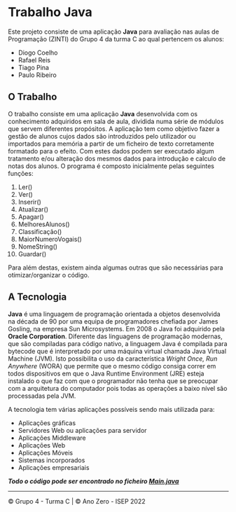 # Trabalho Java
Este projeto consiste de uma aplicação **Java** para avaliação nas aulas de Programação (ZINTI) do Grupo 4 da turma C ao qual pertencem os alunos:

 - Diogo Coelho
 - Rafael Reis
 - Tiago Pina
 - Paulo Ribeiro
 
 ## O Trabalho
O trabalho consiste em uma aplicação **Java** desenvolvida com os conhecimento adquiridos em sala de aula, dividida numa série de módulos que servem diferentes propósitos.
A aplicação tem como objetivo fazer a gestão de alunos cujos dados são introduzidos pelo utilizador ou importados para memória a partir de um ficheiro de texto corretamente formatado para o efeito. Com estes dados podem ser executado algum tratamento e/ou alteração dos mesmos dados para introdução e calculo de notas dos alunos. O programa é composto inicialmente pelas seguintes funções:

1. Ler()
2. Ver()
3. Inserir()
4. Atualizar()
5. Apagar()
6. MelhoresAlunos()
7. Classificação()
8. MaiorNumeroVogais()
9. NomeString()
10. Guardar() 

Para além destas, existem ainda algumas outras que são necessárias para otimizar/organizar o código.

## A Tecnologia

**Java** é uma linguagem de programação orientada a objetos desenvolvida na década de 90 por uma equipa de programadores chefiada por James Gosling, na empresa Sun Microsystems. Em 2008 o Java foi adquirido pela **Oracle Corporation**. 
Diferente das linguagens de programação modernas, que são compiladas para código nativo, a linguagem Java é compilada para bytecode que é interpretado por uma máquina virtual chamada Java Virtual Machine (JVM). Isto possibilita o uso da característica *Wright Once, Run Anywhere* (WORA) que permite que o mesmo código consiga correr em todos dispositivos em que o Java Runtime Environment (JRE) esteja instalado o que faz com que o programador não tenha que se preocupar com a arquitetura do computador pois todas as operações a baixo nível são processadas pela JVM.

A tecnologia tem várias aplicações possíveis sendo mais utilizada para:

- Aplicações gráficas
- Servidores Web ou aplicações para servidor
- Aplicações Middleware
- Aplicações Web
- Aplicações Móveis
- Sistemas incorporados
- Aplicações empresariais

***Todo o código pode ser encontrado no ficheiro [Main.java](https://github.com/Rafael-Reis22233/Trabalho-Java-Ano-Zero/blob/main/Main.java)***

---

© Grupo 4 - Turma C | © Ano Zero - ISEP 2022
